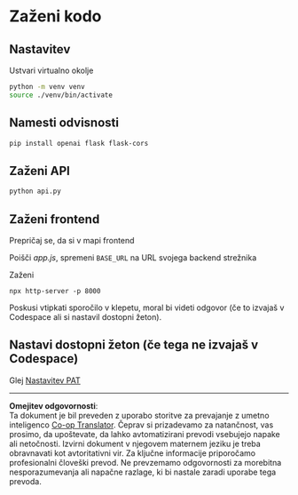 <!--
CO_OP_TRANSLATOR_METADATA:
{
  "original_hash": "537f02a36d73db093cbb8b9b44867645",
  "translation_date": "2025-09-01T15:50:06+00:00",
  "source_file": "9-chat-project/solution/backend/python/README.md",
  "language_code": "sl"
}
-->
# Zaženi kodo

## Nastavitev

Ustvari virtualno okolje

```sh
python -m venv venv
source ./venv/bin/activate
```

## Namesti odvisnosti

```sh
pip install openai flask flask-cors 
```

## Zaženi API

```sh
python api.py
```

## Zaženi frontend

Prepričaj se, da si v mapi frontend

Poišči *app.js*, spremeni `BASE_URL` na URL svojega backend strežnika

Zaženi

```
npx http-server -p 8000
```

Poskusi vtipkati sporočilo v klepetu, moral bi videti odgovor (če to izvajaš v Codespace ali si nastavil dostopni žeton).

## Nastavi dostopni žeton (če tega ne izvajaš v Codespace)

Glej [Nastavitev PAT](https://docs.github.com/en/authentication/keeping-your-account-and-data-secure/managing-your-personal-access-tokens)

---

**Omejitev odgovornosti**:  
Ta dokument je bil preveden z uporabo storitve za prevajanje z umetno inteligenco [Co-op Translator](https://github.com/Azure/co-op-translator). Čeprav si prizadevamo za natančnost, vas prosimo, da upoštevate, da lahko avtomatizirani prevodi vsebujejo napake ali netočnosti. Izvirni dokument v njegovem maternem jeziku je treba obravnavati kot avtoritativni vir. Za ključne informacije priporočamo profesionalni človeški prevod. Ne prevzemamo odgovornosti za morebitna nesporazumevanja ali napačne razlage, ki bi nastale zaradi uporabe tega prevoda.